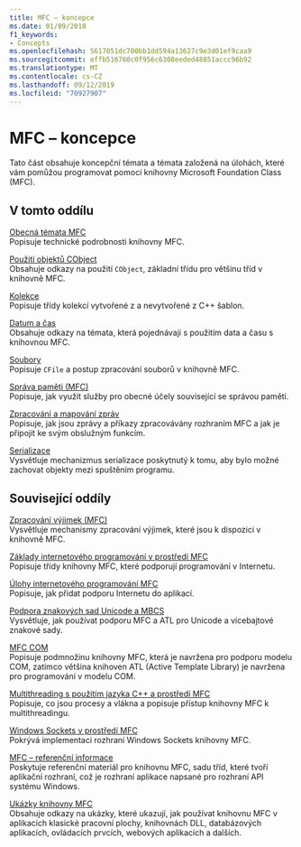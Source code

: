 ```yaml
---
title: MFC – koncepce
ms.date: 01/09/2018
f1_keywords:
- Concepts
ms.openlocfilehash: 5617051dc700bb1dd594a13627c9e3d01ef9caa9
ms.sourcegitcommit: effb516760c0f956c6308eeded48851accc96b92
ms.translationtype: MT
ms.contentlocale: cs-CZ
ms.lasthandoff: 09/12/2019
ms.locfileid: "70927907"
---
```

# <a name="mfc-concepts"></a>MFC – koncepce

Tato část obsahuje koncepční témata a témata založená na úlohách, které vám pomůžou programovat pomocí knihovny Microsoft Foundation Class (MFC).

## <a name="in-this-section"></a>V tomto oddílu

[Obecná témata MFC](../mfc/general-mfc-topics.md)<br/>
Popisuje technické podrobnosti knihovny MFC.

[Použití objektů CObject](../mfc/using-cobject.md)<br/>
Obsahuje odkazy na použití `CObject`, základní třídu pro většinu tříd v knihovně MFC.

[Kolekce](../mfc/collections.md)<br/>
Popisuje třídy kolekcí vytvořené z a nevytvořené z C++ šablon.

[Datum a čas](../atl-mfc-shared/date-and-time.md)<br/>
Obsahuje odkazy na témata, která pojednávají s použitím data a času s knihovnou MFC.

[Soubory](../mfc/files-in-mfc.md)<br/>
Popisuje `CFile` a postup zpracování souborů v knihovně MFC.

[Správa paměti (MFC)](../mfc/memory-management.md)<br/>
Popisuje, jak využít služby pro obecné účely související se správou paměti.

[Zpracování a mapování zpráv](../mfc/message-handling-and-mapping.md)<br/>
Popisuje, jak jsou zprávy a příkazy zpracovávány rozhraním MFC a jak je připojit ke svým obslužným funkcím.

[Serializace](../mfc/serialization-in-mfc.md)<br/>
Vysvětluje mechanizmus serializace poskytnutý k tomu, aby bylo možné zachovat objekty mezi spuštěním programu.

## <a name="related-sections"></a>Související oddíly

[Zpracování výjimek (MFC)](../mfc/exception-handling-in-mfc.md)<br/>
Vysvětluje mechanismy zpracování výjimek, které jsou k dispozici v knihovně MFC.

[Základy internetového programování v prostředí MFC](../mfc/mfc-internet-programming-basics.md)<br/>
Popisuje třídy knihovny MFC, které podporují programování v Internetu.

[Úlohy internetového programování MFC](../mfc/mfc-internet-programming-tasks.md)<br/>
Popisuje, jak přidat podporu Internetu do aplikací.

[Podpora znakových sad Unicode a MBCS](../atl-mfc-shared/unicode-and-multibyte-character-set-mbcs-support.md)<br/>
Vysvětluje, jak používat podporu MFC a ATL pro Unicode a vícebajtové znakové sady.

[MFC COM](../mfc/mfc-com.md)<br/>
Popisuje podmnožinu knihovny MFC, která je navržena pro podporu modelu COM, zatímco většina knihoven ATL (Active Template Library) je navržena pro programování v modelu COM.

[Multithreading s použitím jazyka C++ a prostředí MFC](../parallel/multithreading-with-cpp-and-mfc.md)<br/>
Popisuje, co jsou procesy a vlákna a popisuje přístup knihovny MFC k multithreadingu.

[Windows Sockets v prostředí MFC](../mfc/windows-sockets.md)<br/>
Pokrývá implementaci rozhraní Windows Sockets knihovny MFC.

[MFC – referenční informace](../mfc/mfc-desktop-applications.md)<br/>
Poskytuje referenční materiál pro knihovnu MFC, sadu tříd, které tvoří aplikační rozhraní, což je rozhraní aplikace napsané pro rozhraní API systému Windows.

[Ukázky knihovny MFC](../overview/visual-cpp-samples.md)<br/>
Obsahuje odkazy na ukázky, které ukazují, jak používat knihovnu MFC v aplikacích klasické pracovní plochy, knihovnách DLL, databázových aplikacích, ovládacích prvcích, webových aplikacích a dalších.
